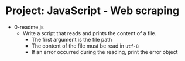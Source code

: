 # Project: JavaScript - Web scraping

*   0-readme.js
    - Write a script that reads and prints the content of a file.
      - The first argument is the file path
      - The content of the file must be read in `utf-8`
      - If an error occurred during the reading, print the error object
